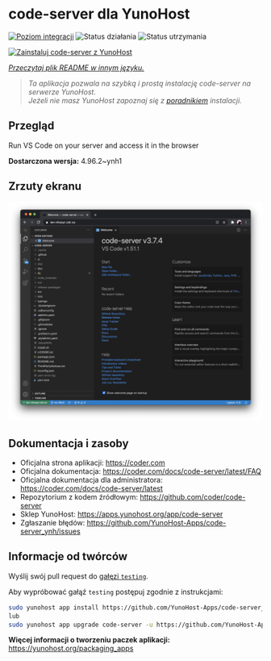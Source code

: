 <!--
To README zostało automatycznie wygenerowane przez <https://github.com/YunoHost/apps/tree/master/tools/readme_generator>
Nie powinno być ono edytowane ręcznie.
-->

# code-server dla YunoHost

[![Poziom integracji](https://apps.yunohost.org/badge/integration/code-server)](https://ci-apps.yunohost.org/ci/apps/code-server/)
![Status działania](https://apps.yunohost.org/badge/state/code-server)
![Status utrzymania](https://apps.yunohost.org/badge/maintained/code-server)

[![Zainstaluj code-server z YunoHost](https://install-app.yunohost.org/install-with-yunohost.svg)](https://install-app.yunohost.org/?app=code-server)

*[Przeczytaj plik README w innym języku.](./ALL_README.md)*

> *Ta aplikacja pozwala na szybką i prostą instalację code-server na serwerze YunoHost.*  
> *Jeżeli nie masz YunoHost zapoznaj się z [poradnikiem](https://yunohost.org/install) instalacji.*

## Przegląd

Run VS Code on your server and access it in the browser


**Dostarczona wersja:** 4.96.2~ynh1

## Zrzuty ekranu

![Zrzut ekranu z code-server](./doc/screenshots/screenshot.png)

## Dokumentacja i zasoby

- Oficjalna strona aplikacji: <https://coder.com>
- Oficjalna dokumentacja: <https://coder.com/docs/code-server/latest/FAQ>
- Oficjalna dokumentacja dla administratora: <https://coder.com/docs/code-server/latest>
- Repozytorium z kodem źródłowym: <https://github.com/coder/code-server>
- Sklep YunoHost: <https://apps.yunohost.org/app/code-server>
- Zgłaszanie błędów: <https://github.com/YunoHost-Apps/code-server_ynh/issues>

## Informacje od twórców

Wyślij swój pull request do [gałęzi `testing`](https://github.com/YunoHost-Apps/code-server_ynh/tree/testing).

Aby wypróbować gałąź `testing` postępuj zgodnie z instrukcjami:

```bash
sudo yunohost app install https://github.com/YunoHost-Apps/code-server_ynh/tree/testing --debug
lub
sudo yunohost app upgrade code-server -u https://github.com/YunoHost-Apps/code-server_ynh/tree/testing --debug
```

**Więcej informacji o tworzeniu paczek aplikacji:** <https://yunohost.org/packaging_apps>
